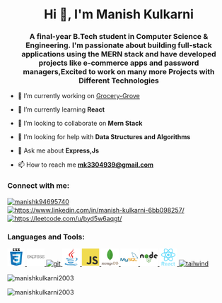 <h1 align="center">Hi 👋, I'm Manish Kulkarni</h1>
<h3 align="center">A final-year B.Tech student in Computer Science & Engineering. I'm passionate about building full-stack applications using the MERN stack and have developed projects like e-commerce apps and password managers,Excited to work on many more Projects with Different Technologies</h3>

- 🔭 I’m currently working on [Grocery-Grove](https://github.com/manishkulkarni2003/GroceryGrove)

- 🌱 I’m currently learning **React**

- 👯 I’m looking to collaborate on **Mern Stack**

- 🤝 I’m looking for help with **Data Structures and Algorithms**

- 💬 Ask me about **Express,Js**

- 📫 How to reach me **mk3304939@gmail.com**

<h3 align="left">Connect with me:</h3>
<p align="left">
<a href="https://twitter.com/manishk94695740" target="blank"><img align="center" src="https://raw.githubusercontent.com/rahuldkjain/github-profile-readme-generator/master/src/images/icons/Social/twitter.svg" alt="manishk94695740" height="30" width="40" /></a>
<a href="https://linkedin.com/in/https://www.linkedin.com/in/manish-kulkarni-6bb098257/" target="blank"><img align="center" src="https://raw.githubusercontent.com/rahuldkjain/github-profile-readme-generator/master/src/images/icons/Social/linked-in-alt.svg" alt="https://www.linkedin.com/in/manish-kulkarni-6bb098257/" height="30" width="40" /></a>
<a href="https://www.leetcode.com/https://leetcode.com/u/byd5w6aqgt/" target="blank"><img align="center" src="https://raw.githubusercontent.com/rahuldkjain/github-profile-readme-generator/master/src/images/icons/Social/leet-code.svg" alt="https://leetcode.com/u/byd5w6aqgt/" height="30" width="40" /></a>
</p>

<h3 align="left">Languages and Tools:</h3>
<p align="left"> <a href="https://www.w3schools.com/css/" target="_blank" rel="noreferrer"> <img src="https://raw.githubusercontent.com/devicons/devicon/master/icons/css3/css3-original-wordmark.svg" alt="css3" width="40" height="40"/> </a> <a href="https://expressjs.com" target="_blank" rel="noreferrer"> <img src="https://raw.githubusercontent.com/devicons/devicon/master/icons/express/express-original-wordmark.svg" alt="express" width="40" height="40"/> </a> <a href="https://git-scm.com/" target="_blank" rel="noreferrer"> <img src="https://www.vectorlogo.zone/logos/git-scm/git-scm-icon.svg" alt="git" width="40" height="40"/> </a> <a href="https://www.java.com" target="_blank" rel="noreferrer"> <img src="https://raw.githubusercontent.com/devicons/devicon/master/icons/java/java-original.svg" alt="java" width="40" height="40"/> </a> <a href="https://developer.mozilla.org/en-US/docs/Web/JavaScript" target="_blank" rel="noreferrer"> <img src="https://raw.githubusercontent.com/devicons/devicon/master/icons/javascript/javascript-original.svg" alt="javascript" width="40" height="40"/> </a> <a href="https://www.mongodb.com/" target="_blank" rel="noreferrer"> <img src="https://raw.githubusercontent.com/devicons/devicon/master/icons/mongodb/mongodb-original-wordmark.svg" alt="mongodb" width="40" height="40"/> </a> <a href="https://www.mysql.com/" target="_blank" rel="noreferrer"> <img src="https://raw.githubusercontent.com/devicons/devicon/master/icons/mysql/mysql-original-wordmark.svg" alt="mysql" width="40" height="40"/> </a> <a href="https://nodejs.org" target="_blank" rel="noreferrer"> <img src="https://raw.githubusercontent.com/devicons/devicon/master/icons/nodejs/nodejs-original-wordmark.svg" alt="nodejs" width="40" height="40"/> </a> <a href="https://reactjs.org/" target="_blank" rel="noreferrer"> <img src="https://raw.githubusercontent.com/devicons/devicon/master/icons/react/react-original-wordmark.svg" alt="react" width="40" height="40"/> </a> <a href="https://tailwindcss.com/" target="_blank" rel="noreferrer"> <img src="https://www.vectorlogo.zone/logos/tailwindcss/tailwindcss-icon.svg" alt="tailwind" width="40" height="40"/> </a> </p>

<p><img align="center" src="https://github-readme-stats.vercel.app/api/top-langs?username=manishkulkarni2003&show_icons=true&locale=en&layout=compact" alt="manishkulkarni2003" /></p>

<p><img align="center" src="https://github-readme-streak-stats.herokuapp.com/?user=manishkulkarni2003&" alt="manishkulkarni2003" /></p>
